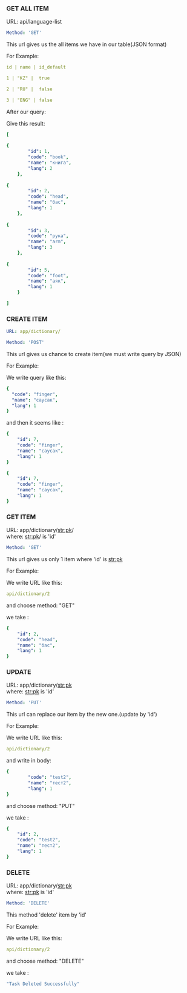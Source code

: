 ### GET ALL ITEM ###

URL: api/language-list                

```yaml
Method: 'GET'
```

This url gives us the all items we have in our table(JSON format)

For Example:
```yaml
id | name | id_default

1 |	"KZ" |	true

2 |	"RU" |	false

3 |	"ENG" |	false
```
After our query:

Give this result:
```yaml
[
    
{
        "id": 1,
        "code": "book",
        "name": "книга",
        "lang": 2
    },
    
{
        "id": 2,
        "code": "head",
        "name": "бас",
        "lang": 1
    },
    
{
        "id": 3,
        "code": "рука",
        "name": "arm",
        "lang": 3
    },
    
{
        "id": 5,
        "code": "foot",
        "name": "аяк",
        "lang": 1
    }

]
```

### CREATE ITEM ###

```yaml
URL: app/dictionary/
``` 

```yaml
Method: 'POST'
```

This url gives us chance to create item(we must write query by JSON)

For Example:

We write query like this:

```yaml
{
  "code": "finger",
  "name": "саусак",
  "lang": 1
}
```
and then it seems like :
```yaml
{
    "id": 7,
    "code": "finger",
    "name": "саусак",
    "lang": 1
}
```
```yaml
{
    "id": 7,
    "code": "finger",
    "name": "саусак",
    "lang": 1
}
```

### GET ITEM ###

URL: app/dictionary/<str:pk>/   
where: <str:pk>/ is 'id'

```yaml
Method: 'GET'
```

This url gives us only 1 item where 'id' is <str:pk>

For Example:

We write URL like this:
```yaml
api/dictionary/2
``` 

and choose method: "GET"

we take :
```yaml
{
    "id": 2,
    "code": "head",
    "name": "бас",
    "lang": 1
}
```

### UPDATE ###

URL: app/dictionary/<str:pk>   
where: <str:pk> is 'id'

```yaml
Method: 'PUT'
```
This url can replace our item by the new one.(update by 'id')

For Example:

We write URL like this:
```yaml
api/dictionary/2 
```

and write in body:
```yaml
{
        "code": "test2",
        "name": "тест2",
        "lang": 1
}
```

and choose method: "PUT"

we take :
```yaml
{
    "id": 2,
    "code": "test2",
    "name": "тест2",
    "lang": 1
}
```
### DELETE ###

URL: app/dictionary/<str:pk>   
where: <str:pk> is 'id'
```yaml
Method: 'DELETE'
```

This method 'delete' item by 'id'

For Example:

We write URL like this:
```yaml
api/dictionary/2
```
 

and choose method: "DELETE"

we take :
```yaml
"Task Deleted Successfully"
```
